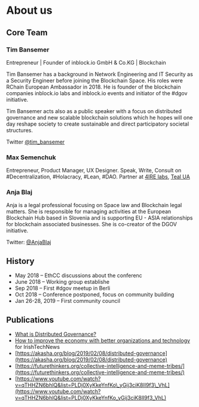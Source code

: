 # About us

## Core Team

### Tim Bansemer

Entrepreneur \| Founder of inblock.io GmbH & Co.KG \| Blockchain  
  
Tim Bansemer has a background in Network Engineering and IT Security as a Security Engineer before joining the Blockchain Space. His roles were RChain European Ambassador in 2018. He is founder of the blockchain companies inblock.io labs and inblock.io events and initiator of the \#dgov initiative.  
  
Tim Bansemer acts also as a public speaker with a focus on distributed governance and new scalable blockchain solutions which he hopes will one day reshape society to create sustainable and direct participatory societal structures.  
  
Twitter [@tim\_bansemer](https://twitter.com/tim_bansemer)

### Max Semenchuk

Entrepreneur, Product Manager, UX Designer. Speak, Write, Consult on \#Decentralization, \#Holacracy, \#Lean, \#DAO. Partner at [4IRE labs](https://4irelabs.com/), [Teal UA](http://teal-ua.org/)

### Anja Blaj

Anja is a legal professional focusing on Space law and Blockchain legal matters. She is responsible for managing activities at the European Blockchain Hub based in Slovenia and is supporting EU - ASIA relationships for blockchain associated businesses. She is co-creator of the DGOV initiative.  
  
Twitter: [@AnjaBlaj](https://twitter.com/AnjaBlaj)

## History

* May 2018 – EthCC discussions about the conferenc
* June 2018 – Working group establishe
* Sep 2018 – First \#dgov meetup in Berli
* Oct 2018 – Conference postponed, focus on community building
* Jan 26-28, 2019 – First community council

## Publications

* [What is Distributed Governance?](https://medium.com/dgov/what-is-distributed-governance-3b103eb082c0)
* [How to improve the economy with better organizations and technology](https://irishtechnews.ie/how-to-improve-the-economy-with-better-organisations-and-technology-max-semenchuk-dgov/) for IrishTechNews
* [https://akasha.org/blog/2019/02/08/distributed-governance](https://akasha.org/blog/2019/02/08/distributed-governance)
* [https://futurethinkers.org/collective-intelligence-and-meme-tribes/](https://futurethinkers.org/collective-intelligence-and-meme-tribes/)
* [https://www.youtube.com/watch?v=qTHHZN6bhlQ&list=PLDj0XyKkeYnfKo\_yGij3ciK8lI9f3\_VhL](https://www.youtube.com/watch?v=qTHHZN6bhlQ&list=PLDj0XyKkeYnfKo_yGij3ciK8lI9f3_VhL)

